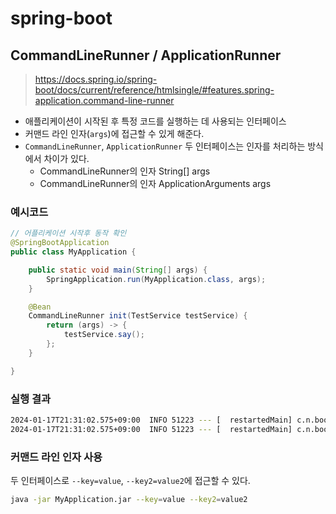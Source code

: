# spring-boot

## CommandLineRunner / ApplicationRunner

> https://docs.spring.io/spring-boot/docs/current/reference/htmlsingle/#features.spring-application.command-line-runner

- 애플리케이션이 시작된 후 특정 코드를 실행하는 데 사용되는 인터페이스
- 커맨드 라인 인자(`args`)에 접근할 수 있게 해준다.
- `CommandLineRunner`, `ApplicationRunner` 두 인터페이스는 인자를 처리하는 방식에서 차이가 있다.
  - CommandLineRunner의 인자 String[] args
  - CommandLineRunner의 인자 ApplicationArguments args

### 예시코드
```java
// 어플리케이션 시작후 동작 확인
@SpringBootApplication
public class MyApplication {

	public static void main(String[] args) {
		SpringApplication.run(MyApplication.class, args);
	}

	@Bean
	CommandLineRunner init(TestService testService) {
		return (args) -> {
			testService.say();
		};
	}

}

```
### 실행 결과
```bash
2024-01-17T21:31:02.575+09:00  INFO 51223 --- [  restartedMain] c.n.boot.MyApplication     : Started MyApplication in 0.976 seconds (process running for 1.465)
2024-01-17T21:31:02.575+09:00  INFO 51223 --- [  restartedMain] c.n.boot.service.TestService         : Say Hi
```
### 커맨드 라인 인자 사용
두 인터페이스로 `--key=value`, `--key2=value2`에 접근할 수 있다.
```bash
java -jar MyApplication.jar --key=value --key2=value2
```
